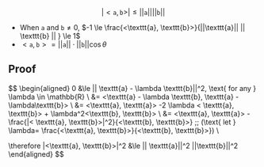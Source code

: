 $$
| < \texttt{a}, \texttt{b} > | \le || \texttt{a} || || \texttt{b} ||
$$
- When $\texttt{a} \text{ and } \texttt{b} \neq 0$, $-1 \le \frac{<\texttt{a}, \texttt{b}>}{||\texttt{a}|| || \texttt{b} || } \le 1$
- $<\texttt{a}, \texttt{b}> = || \texttt{a} || \cdot || \texttt{b} || \cos \theta$

## Proof
$$
\begin{aligned}
0 &\le || \texttt{a} - \lambda \texttt{b}||^2, \text{ for any } \lambda \in \mathbb{R} \\
&= <\texttt{a} - \lambda \texttt{b}, \texttt{a} - \lambda\texttt{b}> \\
&= <\texttt{a}, \texttt{a}> -2 \lambda < \texttt{a}, \texttt{b}> + \lambda^2<\texttt{b}, \texttt{b}> \\
&= <\texttt{a}, \texttt{a}> - \frac{|< \texttt{a}, \texttt{b}>|^2}{<\texttt{b}, \texttt{b}>} \;\; (\text{ let } \lambda= \frac{<\texttt{a}, \texttt{b}>}{<\texttt{b}, \texttt{b}>}) \\

\therefore |<\texttt{a}, \texttt{b}>|^2 &\le || \texttt{a}||^2 ||\texttt{b}||^2
\end{aligned}
$$